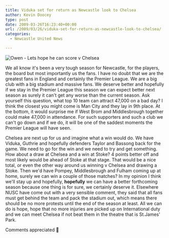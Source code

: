 ```yaml
---
title: Viduka set for return as Newcastle look to Chelsea
author: Kevin Doocey
type: post
date: 2009-03-26T16:23:40+00:00
url: /2009/03/26/viduka-set-for-return-as-newcastle-look-to-chelsea/
categories:
  - Newcastle United News

---
```

![Owen - Lets hope he can score v Chelsea](https://static.guim.co.uk/sys-images/Sport/Pix/pictures/2008/08/23/Newcastle1.jpg)

We all know it's been a very tough season for Newcastle, for the players, the board but most importantly us the fans. I have no doubt that we are the greatest fans in England and certainly the Premier League. We are a big club with a big stadium and massive fans. We deserve better and hopefully if we stay in the Premier League this season we can expect better next season as surely it can't get any worse than the current season. Ask yourself this question, what top 10 team can attract 47,000 on a bad day? I think the closest you might come is Man City and they lay in 9th place. At the bottom, it would surprise me if West Brom and Middlesbrough together could make 47,000 in attendance. For such supporters and such a club we can't go down and if we do, it will be one of the saddest moments the Premier League will have seen.

Chelsea are next up for us and imagine what a win would do. We have Viduka, Guthrie and hopefully defenders Taylor and Bassong back for the game. We need to go for the win and we need to try and get something. How about a draw at Chelsea and a win at Stoke? 4 points better off and most likely would be ahead of Stoke at that stage. That would be a nice total, or even the other way around us winning v Chelsea and drawing a Stoke. Then we'd have Pompey, Middlesbrough and Fulham coming up at home, surely we can win a couple of those matches? In my opinion I think we'll stay up and hopefully, **hopefully** we can have a better forthcoming season because one thing is for sure, we certainly deserve it. Elsewhere NUSC have come out with a very sensible comment, they said that all fans must get behind the team and pack the stadium out, which means there should be no more protests until the end of the season at least. All we can do is hope, hope that no more injuries are picked up on International duty and we can meet Chelsea if not beat them in the theatre that is St.James' Park.

Comments appreciated 🙂

